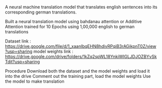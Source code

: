 A neural machine translation model that translates english sentences into its corresponding german translations.

Built a neural translation model using bahdanau attention or  Additive Attention trained for 10 Epochs using 1,00,000 english to german translations



Dataset link : https://drive.google.com/file/d/1_xaanIbqEHN8hdivRPqiB3rAGikpnT0Z/view?usp=sharing
model weights link : https://drive.google.com/drive/folders/1kZq2spWL18YnkiWIGLJDJOZBYvSkTdit?usp=sharing

Procedure
Download both the dataset and the model weights and load it into the drive 
Comment out the training part, load the model weights
Use the model to make translation 
